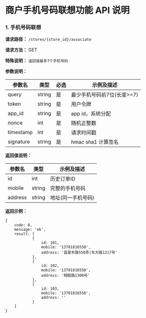 商户手机号码联想功能 API 说明
===========
### 1. 手机号码联想

**请求路径：** `/stores/{store_id}/associate`

**请求方法：** GET

**特殊说明：** `返回值最多7个手机号码`

**参数说明：**

参数名 | 类型 | 必选 | 示例及描述
----- | ---- | --- | ---------
query | string | 是 | 最少手机号码前7位(长度>=7)
token  | string | 是 | 用户令牌
app_id | string | 是 | app id，系统分配
nonce | int | 是 | 随机正整数
timestamp  | int | 是 | 请求时间戳
signature  | string | 是 | hmac sha1 计算签名

**返回值说明：**

参数名 | 类型 | 示例及描述
----- | --- | ---------
id | int | 历史订单ID
mobile | string | 完整的手机号码
address | string | 地址(同一手机号码)

**返回示例：**

    {
        code: 0,
        message: 'ok',
        result: [
                {
                    id: 101,
                    mobile: '13701816550',
                    address: '昌里东路550弄|东方路1217号'
                },
                {
                    id: 102,
                    mobile: '13701816550',
                    address: '翔殷路1300号'
                },
                {
                    id: 103,
                    mobile: '13701816550',
                    address: ''
                }
        ]
    }
